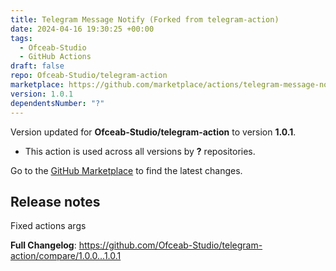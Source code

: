 ```yaml
---
title: Telegram Message Notify (Forked from telegram-action)
date: 2024-04-16 19:30:25 +00:00
tags:
  - Ofceab-Studio
  - GitHub Actions
draft: false
repo: Ofceab-Studio/telegram-action
marketplace: https://github.com/marketplace/actions/telegram-message-notify-forked-from-telegram-action
version: 1.0.1
dependentsNumber: "?"
---
```



Version updated for **Ofceab-Studio/telegram-action** to version **1.0.1**.
- This action is used across all versions by **?** repositories.

Go to the [GitHub Marketplace](https://github.com/marketplace/actions/telegram-message-notify-forked-from-telegram-action) to find the latest changes.

## Release notes

Fixed actions args

**Full Changelog**: https://github.com/Ofceab-Studio/telegram-action/compare/1.0.0...1.0.1
